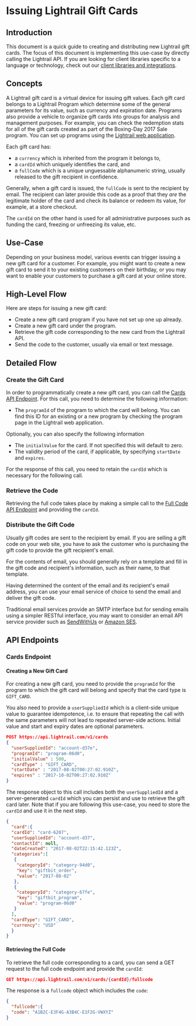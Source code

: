 # Issuing Lightrail Gift Cards

## Introduction

This document is a quick guide to creating and distributing new Lightrail gift cards. The focus of this document is implementing this use-case by directly calling the Lightrail API. If you are looking for client libraries specific to a language or technology, check out our [client libraries and integrations](https://github.com/Giftbit/Lightrail-API-Docs#client-libraries-and-integrations).

## Concepts

A Lightrail gift card is a virtual device for issuing gift values. Each gift card belongs to a Lightrail Program which determine some of the general parameters for its value, such as currency and expiration date. Programs also provide a vehicle to organize gift cards into groups for analysis and management purposes. For example, you can check the redemption stats for all of the gift cards created as part of the Boxing-Day 2017 Sale program. You can set up programs using the [Lightrail web application]().

Each gift card has:

-  a `currency` which is inherited from the program it belongs to, 
-  a `cardId` which uniquely identifies the card, and
-  a `fullCode` which is a unique unguessable alphanumeric string, usually released to the gift recipient in confidence. 

Generally, when a gift card is issued, the `fullCode` is sent to the recipient by email. The recipient can later provide this code as a proof that they *are* the legitimate holder of the card and check its balance or redeem its value, for example, at a store checkout. 

The `cardId` on the other hand is used for all administrative purposes such as funding the card, freezing or unfreezing its value, etc.

## Use-Case

Depending on your business model, various events can trigger issuing a new gift card for a customer. For example, you might want to create a new gift card to send it to your existing customers on their birthday, or you may want to enable your customers to purchase a gift card at your online store.

## High-Level Flow

Here are steps for issuing a new gift card:

- Create a new gift card program if you have not set up one up already.
- Create a new gift card under the program.
- Retrieve the gift code corresponding to the new card from the Lightrail API.
- Send the code to the customer, usually via email or text message.

## Detailed Flow

### Create the Gift Card

In order to programmatically create a new gift card, you can call the [Cards API Endpoint](#creating-a-new-gift-card). For this call, you need to determine the following information: 

- The `programId` of the program to which the card will belong. You can find this ID for an existing or a new program by checking the program page in the Lightrail web application.

Optionally, you can also specify the following information

- The `initialValue` for the card. If not specified this will default to zero.
- The validity period of the card, if applicable, by specifying `startDate` and `expires`.

For the response of this call, you need to retain the `cardId` which is necessary for the following call.

### Retrieve the Code

Retrieving the full code takes place by making a simple call to the [Full Code API Endpoint](retrieving-the-full-code) and providing the `cardId`.

### Distribute the Gift Code

Usually gift codes are sent to the recipient by email. If you are selling a gift code on your web site, you have to ask the customer who is purchasing the gift code to provide the gift recipient's email. 

For the contents of email, you should generally rely on a template and fill in the gift code and recipient's information, such as their name, to that template. 

Having determined the content of the email and its recipient's email address, you can use your email service of choice to send the email and deliver the gift code. 

Traditional email services provide an SMTP interface but for sending emails using a simpler RESTful interface, you may want to consider an email API service provider such as [SendWithUs](https://www.sendwithus.com/docs/quickstart) or [Amazon SES](http://docs.aws.amazon.com/ses/latest/DeveloperGuide/sending-email.html).

## API Endpoints

### Cards Endpoint

#### Creating a New Gift Card

For creating a new gift card, you need to provide the `programId` for the program to which the gift card will belong and specify that the card type is `GIFT_CARD`. 

You also need to provide a `userSuppliedId` which is a client-side unique value to guarantee idempotence, i.e. to ensure that repeating the call with the same parameters will not lead to repeated server-side actions. Initial value and start and expiry dates are optional parameters.

```json
POST https://api.lightrail.com/v1/cards
{
  "userSuppliedId": "account-d37e",
  "programId": "program-06d0",
  "initialValue" : 500,
  "cardType" : "GIFT_CARD",
  "startDate" : "2017-08-02T00:27:02.910Z",
  "expires" : "2017-10-02T00:27:02.910Z"
}
```

The response object to this call includes both the `userSuppliedId` and a server-generated `cardId` which you can persist and use to retrieve the gift card later. Note that if you are following this use-case, you need to store the `cardId` and use it in the next step.

```json
{
  "card":{
  "cardId": "card-6207",
  "userSuppliedId": "account-d37",
  "contactId": null,
  "dateCreated": "2017-08-02T22:15:42.123Z",
  "categories":[
   {
    "categoryId": "category-94d0",
    "key": "giftbit_order",
    "value": "2017-08-02"
   },
   {
    "categoryId": "category-67fe",
    "key": "giftbit_program",
    "value": "program-06d0"
   }
  ],
  "cardType": "GIFT_CARD",
  "currency": "USD"
  }
}
```

#### Retrieving the Full Code

To retrieve the full code corresponding to a card, you can send a GET request to the full code endpoint and provide the `cardId`:

```json
GET https://api.lightrail.com/v1/cards/{cardId}/fullcode
```

The response is a `fullcode` object which includes the `code`:

```json
{
  "fullcode":{
  "code": "A1B2C-E3F4G-A3B4C-E1F2G-VWXYZ"
}
```
